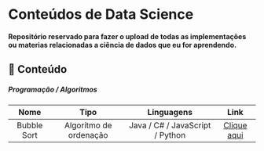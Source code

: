
# Conteúdos de Data Science

#### Repositório reservado para fazer o upload de todas as implementações ou materias relacionadas a ciência de dados que eu for aprendendo. 

## 📔 Conteúdo

##### Programação / Algoritmos

|     Nome    	|          Tipo          	|            Linguagens           	|     Link    	|
|:-----------:	|:----------------------:	|:-------------------------------:	|:-----------:	|
| Bubble Sort 	| Algorítmo de ordenação 	| Java / C# / JavaScript / Python 	| [Clique aqui](https://github.com/daviddev16/data-science/tree/master/sorting-algorithms/bubble-sort) 	|

